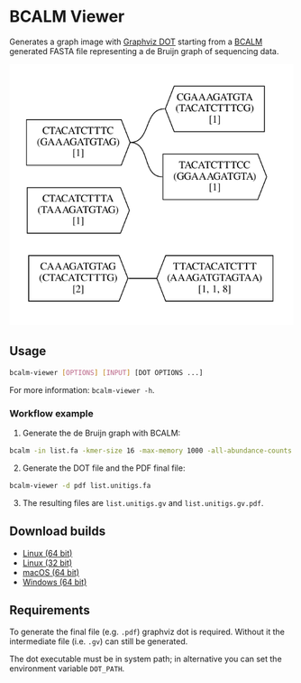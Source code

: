 # BCALM Viewer

Generates a graph image with [Graphviz DOT](https://www.graphviz.org/doc/info/lang.html) starting from a [BCALM](https://github.com/GATB/bcalm) generated FASTA file representing a de Bruijn graph of sequencing data.

![Example](example.png "Example")

## Usage
```sh
bcalm-viewer [OPTIONS] [INPUT] [DOT OPTIONS ...]
```
For more information: `bcalm-viewer -h`.

### Workflow example

1. Generate the de Bruijn graph with BCALM:
```sh
bcalm -in list.fa -kmer-size 16 -max-memory 1000 -all-abundance-counts 
```

2. Generate the DOT file and the PDF final file:
```sh
bcalm-viewer -d pdf list.unitigs.fa
```

3. The resulting files are `list.unitigs.gv` and `list.unitigs.gv.pdf`.

## Download builds
  * [Linux (64 bit)](https://gitlab.com/DPDmancul/bcalm-viewer/-/jobs/artifacts/main/raw/target/x86_64-unknown-linux-gnu/release/bcalm-viewer?job=linux-gnu-64)
  * [Linux (32 bit)](https://gitlab.com/DPDmancul/bcalm-viewer/-/jobs/artifacts/main/raw/target/i686-unknown-linux-gnu/release/bcalm-viewer?job=linux-gnu-32)
  * [macOS (64 bit)](https://gitlab.com/DPDmancul/bcalm-viewer/-/jobs/artifacts/main/raw/target/x86_64-apple-darwin/release/bcalm-viewer?job=macos-64)
  * [Windows (64 bit)](https://gitlab.com/DPDmancul/bcalm-viewer/-/jobs/artifacts/main/raw/target/x86_64-pc-windows-gnu/release/bcalm-viewer.exe?job=windows-mingw-64)
  <!-- * [Windows (32 bit)](https://gitlab.com/DPDmancul/bcalm-viewer/-/jobs/artifacts/main/raw/target/i686-pc-windows-gnu/release/bcalm-viewer.exe?job=windows-mingw-32) -->
  <!-- * [Linux (armv7)](https://gitlab.com/DPDmancul/bcalm-viewer/-/jobs/artifacts/main/raw/target/armv7-unknown-linux-gnueabihf/release/bcalm-viewer?job=linux-arm) -->

## Requirements
To generate the final file (e.g. `.pdf`) graphviz dot is required. Without it the intermediate file (i.e. `.gv`) can still be generated.

The dot executable must be in system path; in alternative you can set the environment variable `DOT_PATH`.